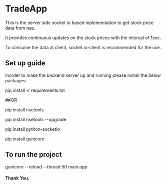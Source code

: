 # TradeApp

This is the server side socket io based inplementation to get stock price data from nse.

It provides continuous updates on the stock prices with the interval of 1sec.

To consume the data at client, socket.io-client is recommended for the use.


## Set up guide

Inorder to make the backend server up and running please install the below packages:

pip install -r requirements.txt

##OR

pip install nsetools

pip install nsetools --upgrade

pip install python-socketio

pip install gunicorn

## To run the project

gunicorn --reload --thread 50 main:app


#### Thank You.
